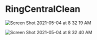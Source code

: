 # RingCentralClean

![Screen Shot 2021-05-04 at 8 32 19 AM](https://user-images.githubusercontent.com/73474252/117005399-36993380-acb5-11eb-8f91-72b0595d930c.png)

![Screen Shot 2021-05-04 at 8 32 40 AM](https://user-images.githubusercontent.com/73474252/117005572-67796880-acb5-11eb-8175-53531b81beb4.png)
